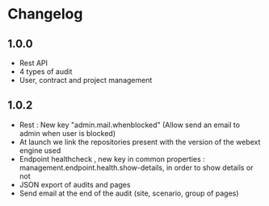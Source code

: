 # Changelog
## 1.0.0
- Rest API
- 4 types of audit
- User, contract and project management

## 1.0.2
- Rest : New key "admin.mail.whenblocked" (Allow send an email to admin when user is blocked)
- At launch we link the repositories present with the version of the webext engine used
- Endpoint healthcheck , new key in common properties : management.endpoint.health.show-details, in order to show details or not
- JSON export of audits and pages
- Send email at the end of the audit (site, scenario, group of pages)
